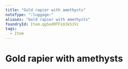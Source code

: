 ```yaml
---
title: "Gold rapier with amethysts"
noteType: ":luggage:"
aliases: "Gold rapier with amethysts"
foundryId: Item.qgSod9TFiUJk5JVz
tags:
  - Item
---
```


# Gold rapier with amethysts
